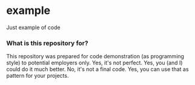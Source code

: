 # example
Just example of code

### What is this repository for? ###
This repository was prepared for code demonstration (as programming style) to potential employers only.
Yes, it's not perfect.
Yes, you (and I) could do it much better.
No, it's not a final code.
Yes, you can use that as pattern for your projects.
